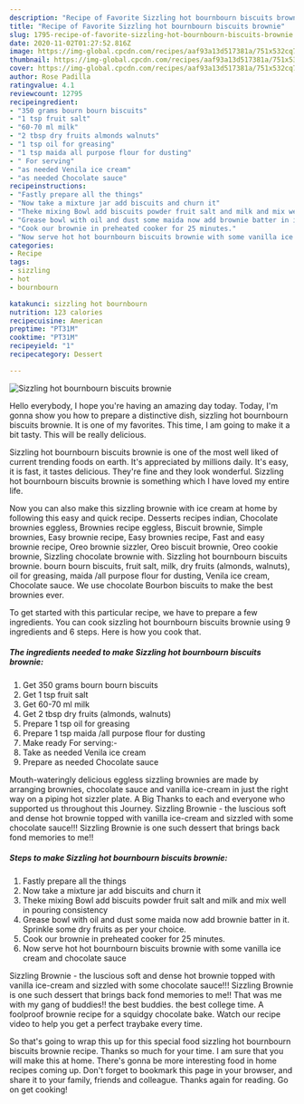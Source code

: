 ```yaml
---
description: "Recipe of Favorite Sizzling hot bournbourn biscuits brownie"
title: "Recipe of Favorite Sizzling hot bournbourn biscuits brownie"
slug: 1795-recipe-of-favorite-sizzling-hot-bournbourn-biscuits-brownie
date: 2020-11-02T01:27:52.816Z
image: https://img-global.cpcdn.com/recipes/aaf93a13d517381a/751x532cq70/sizzling-hot-bournbourn-biscuits-brownie-recipe-main-photo.jpg
thumbnail: https://img-global.cpcdn.com/recipes/aaf93a13d517381a/751x532cq70/sizzling-hot-bournbourn-biscuits-brownie-recipe-main-photo.jpg
cover: https://img-global.cpcdn.com/recipes/aaf93a13d517381a/751x532cq70/sizzling-hot-bournbourn-biscuits-brownie-recipe-main-photo.jpg
author: Rose Padilla
ratingvalue: 4.1
reviewcount: 12795
recipeingredient:
- "350 grams bourn bourn biscuits"
- "1 tsp fruit salt"
- "60-70 ml milk"
- "2 tbsp dry fruits almonds walnuts"
- "1 tsp oil for greasing"
- "1 tsp maida all purpose flour for dusting"
- " For serving"
- "as needed Venila ice cream"
- "as needed Chocolate sauce"
recipeinstructions:
- "Fastly prepare all the things"
- "Now take a mixture jar add biscuits and churn it"
- "Theke mixing Bowl add biscuits powder fruit salt and milk and mix well in pouring consistency"
- "Grease bowl with oil and dust some maida now add brownie batter in it. Sprinkle some dry fruits as per your choice."
- "Cook our brownie in preheated cooker for 25 minutes."
- "Now serve hot hot bournbourn biscuits brownie with some vanilla ice cream and chocolate sauce"
categories:
- Recipe
tags:
- sizzling
- hot
- bournbourn

katakunci: sizzling hot bournbourn 
nutrition: 123 calories
recipecuisine: American
preptime: "PT31M"
cooktime: "PT31M"
recipeyield: "1"
recipecategory: Dessert

---
```



![Sizzling hot bournbourn biscuits brownie](https://img-global.cpcdn.com/recipes/aaf93a13d517381a/751x532cq70/sizzling-hot-bournbourn-biscuits-brownie-recipe-main-photo.jpg)

Hello everybody, I hope you're having an amazing day today. Today, I'm gonna show you how to prepare a distinctive dish, sizzling hot bournbourn biscuits brownie. It is one of my favorites. This time, I am going to make it a bit tasty. This will be really delicious.

Sizzling hot bournbourn biscuits brownie is one of the most well liked of current trending foods on earth. It's appreciated by millions daily. It's easy, it is fast, it tastes delicious. They're fine and they look wonderful. Sizzling hot bournbourn biscuits brownie is something which I have loved my entire life.

Now you can also make this sizzling brownie with ice cream at home by following this easy and quick recipe. Desserts recipes indian, Chocolate brownies eggless, Brownies recipe eggless, Biscuit brownie, Simple brownies, Easy brownie recipe, Easy brownies recipe, Fast and easy brownie recipe, Oreo brownie sizzler, Oreo biscuit brownie, Oreo cookie brownie, Sizzling chocolate brownie with. Sizzling hot bournbourn biscuits brownie. bourn bourn biscuits, fruit salt, milk, dry fruits (almonds, walnuts), oil for greasing, maida /all purpose flour for dusting, Venila ice cream, Chocolate sauce. We use chocolate Bourbon biscuits to make the best brownies ever.


To get started with this particular recipe, we have to prepare a few ingredients. You can cook sizzling hot bournbourn biscuits brownie using 9 ingredients and 6 steps. Here is how you cook that.

<!--inarticleads1-->

##### The ingredients needed to make Sizzling hot bournbourn biscuits brownie:

1. Get 350 grams bourn bourn biscuits
1. Get 1 tsp fruit salt
1. Get 60-70 ml milk
1. Get 2 tbsp dry fruits (almonds, walnuts)
1. Prepare 1 tsp oil for greasing
1. Prepare 1 tsp maida /all purpose flour for dusting
1. Make ready  For serving:-
1. Take as needed Venila ice cream
1. Prepare as needed Chocolate sauce


Mouth-wateringly delicious eggless sizzling brownies are made by arranging brownies, chocolate sauce and vanilla ice-cream in just the right way on a piping hot sizzler plate. A Big Thanks to each and everyone who supported us throughout this Journey. Sizzling Brownie - the luscious soft and dense hot brownie topped with vanilla ice-cream and sizzled with some chocolate sauce!!! Sizzling Brownie is one such dessert that brings back fond memories to me!! 

<!--inarticleads2-->

##### Steps to make Sizzling hot bournbourn biscuits brownie:

1. Fastly prepare all the things
1. Now take a mixture jar add biscuits and churn it
1. Theke mixing Bowl add biscuits powder fruit salt and milk and mix well in pouring consistency
1. Grease bowl with oil and dust some maida now add brownie batter in it. Sprinkle some dry fruits as per your choice.
1. Cook our brownie in preheated cooker for 25 minutes.
1. Now serve hot hot bournbourn biscuits brownie with some vanilla ice cream and chocolate sauce


Sizzling Brownie - the luscious soft and dense hot brownie topped with vanilla ice-cream and sizzled with some chocolate sauce!!! Sizzling Brownie is one such dessert that brings back fond memories to me!! That was me with my gang of buddies!! the best buddies. the best college time. A foolproof brownie recipe for a squidgy chocolate bake. Watch our recipe video to help you get a perfect traybake every time. 

So that's going to wrap this up for this special food sizzling hot bournbourn biscuits brownie recipe. Thanks so much for your time. I am sure that you will make this at home. There's gonna be more interesting food in home recipes coming up. Don't forget to bookmark this page in your browser, and share it to your family, friends and colleague. Thanks again for reading. Go on get cooking!
